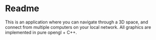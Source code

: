 # Readme
This is an application where you can navigate through a 3D space, and connect from multiple computers on your local network.
All graphics are implemented in pure opengl + C++.
